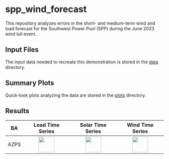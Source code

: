# spp_wind_forecast
This repository analyzes errors in the short- and medium-term wind and load forecast for the Southwest Power Pool (SPP) during the June 2023 wind lull event.

## Input Files
The input data needed to recreate this demonstration is stored in the [data](data/) directory.

## Summary Plots
Quick-look plots analyzing the data are stored in the [plots](plots/) directory.

## Results
>
| BA | Load Time Series | Solar Time Series | Wind Time Series |
| :-: | :-: | :-: | :-: |
| AZPS  | <img src="plots/2017/AZPS_Load.png" width="50">  | <img src="plots/2017/AZPS_Solar.png" width="50">  | <img src="plots/2017/AZPS_Wind.png" width="50">  |


